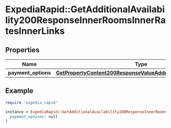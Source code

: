 # ExpediaRapid::GetAdditionalAvailability200ResponseInnerRoomsInnerRatesInnerLinks

## Properties

| Name | Type | Description | Notes |
| ---- | ---- | ----------- | ----- |
| **payment_options** | [**GetPropertyContent200ResponseValueAddressLocalizedLinksValue**](GetPropertyContent200ResponseValueAddressLocalizedLinksValue.md) |  | [optional] |

## Example

```ruby
require 'expedia_rapid'

instance = ExpediaRapid::GetAdditionalAvailability200ResponseInnerRoomsInnerRatesInnerLinks.new(
  payment_options: null
)
```

